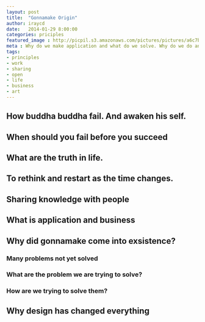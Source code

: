 ```yaml
---
layout: post
title:  "Gonnamake Origin"
author: iraycd
date:   2014-01-29 8:00:00
categories: priciples
featured_image : http://picpil.s3.amazonaws.com/pictures/pictures/a6c7b760efe74c348ee9b7ae4ee91661139604063277.jpg
meta : Why do we make application and what do we solve. Why do we do and what do we work for? How to solve and how to learn by failing.
tags:
- principles
- work
- sharing
- open
- life
- business
- art
---
```


## How buddha buddha fail. And awaken his self.

## When should you fail before you succeed

## What are the truth in life.

## To rethink and restart as the time changes.

## Sharing knowledge with people

## What is application and business

## Why did gonnamake come into exsistence?

### Many problems not yet solved
### What are the problem we are trying to solve?
### How are we trying to solve them?

## Why design has changed everything